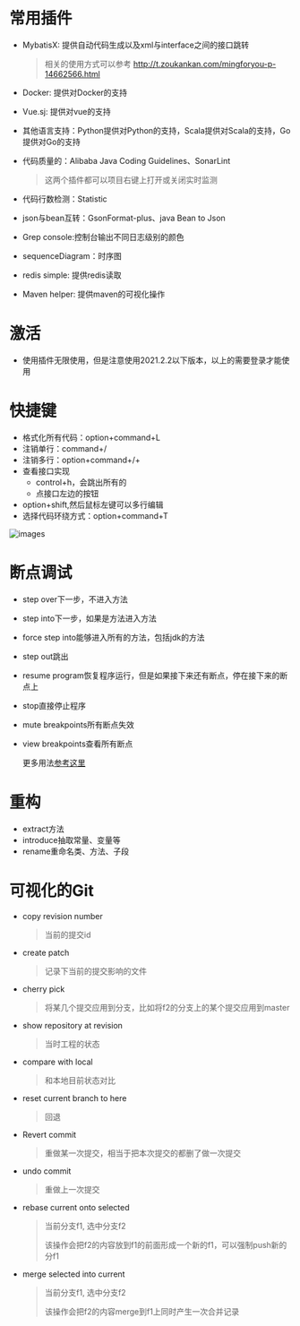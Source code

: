 # 常用插件

- MybatisX: 提供自动代码生成以及xml与interface之间的接口跳转

  > 相关的使用方式可以参考 http://t.zoukankan.com/mingforyou-p-14662566.html

- Docker: 提供对Docker的支持

- Vue.sj: 提供对vue的支持

- 其他语言支持：Python提供对Python的支持，Scala提供对Scala的支持，Go提供对Go的支持

- 代码质量的：Alibaba Java Coding Guidelines、SonarLint

  >这两个插件都可以项目右键上打开或关闭实时监测

- 代码行数检测：Statistic

- json与bean互转：GsonFormat-plus、java Bean to Json

- Grep console:控制台输出不同日志级别的颜色

- sequenceDiagram：时序图

- redis simple: 提供redis读取

- Maven helper: 提供maven的可视化操作

# 激活

- 使用插件无限使用，但是注意使用2021.2.2以下版本，以上的需要登录才能使用

# 快捷键

- 格式化所有代码：option+command+L
- 注销单行：command+/
- 注销多行：option+command+/+
- 查看接口实现
  - control+h，会跳出所有的
  - 点接口左边的按钮
- option+shift,然后鼠标左键可以多行编辑
- 选择代码环绕方式：option+command+T

![images](https://s2.loli.net/2022/06/12/Ez8tAfLhbWQV7Nm.png)

# 断点调试

- step over下一步，不进入方法

- step into下一步，如果是方法进入方法

- force step into能够进入所有的方法，包括jdk的方法

- step out跳出

- resume program恢复程序运行，但是如果接下来还有断点，停在接下来的断点上

- stop直接停止程序

- mute breakpoints所有断点失效

- view breakpoints查看所有断点

  更多用法[参考这里](https://www.pdai.tech/md/java/jvm/java-jvm-debug-idea.html)

# 重构

- extract方法
- introduce抽取常量、变量等
- rename重命名类、方法、子段

# 可视化的Git

- copy revision number

  >当前的提交id

- create patch

  >记录下当前的提交影响的文件

- cherry pick

  >将某几个提交应用到分支，比如将f2的分支上的某个提交应用到master

- show repository at revision

  >当时工程的状态

- compare with local

  >和本地目前状态对比

- reset current branch to here

  >回退

- Revert commit

  >重做某一次提交，相当于把本次提交的都删了做一次提交

- undo commit

  >重做上一次提交

- rebase current onto selected

  >当前分支f1, 选中分支f2
  >
  >该操作会把f2的内容放到f1的前面形成一个新的f1，可以强制push新的分f1

- merge selected into current

  >当前分支f1, 选中分支f2
  >
  >该操作会把f2的内容merge到f1上同时产生一次合并记录


